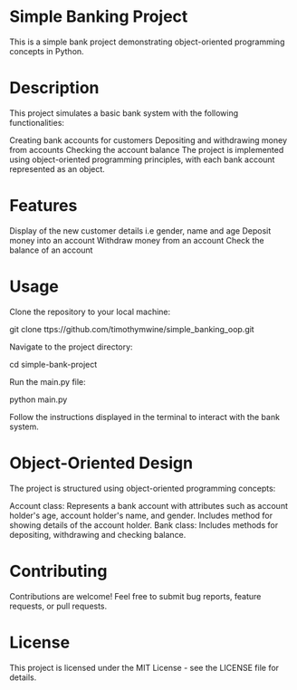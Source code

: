 # Simple Banking Project
This is a simple bank project demonstrating object-oriented programming concepts in Python.

# Description
This project simulates a basic bank system with the following functionalities:

Creating bank accounts for customers
Depositing and withdrawing money from accounts
Checking the account balance
The project is implemented using object-oriented programming principles, with each bank account represented as an object.

# Features
Display of the new customer details i.e gender, name and age
Deposit money into an account
Withdraw money from an account
Check the balance of an account

# Usage
Clone the repository to your local machine:

git clone ttps://github.com/timothymwine/simple_banking_oop.git

Navigate to the project directory:

cd simple-bank-project

Run the main.py file:

python main.py

Follow the instructions displayed in the terminal to interact with the bank system.

# Object-Oriented Design
The project is structured using object-oriented programming concepts:

Account class: Represents a bank account with attributes such as account holder's age, account holder's name, and gender. Includes method for showing details of the account holder.
Bank class: Includes methods for depositing, withdrawing and checking balance.

# Contributing
Contributions are welcome! Feel free to submit bug reports, feature requests, or pull requests.

# License
This project is licensed under the MIT License - see the LICENSE file for details.


